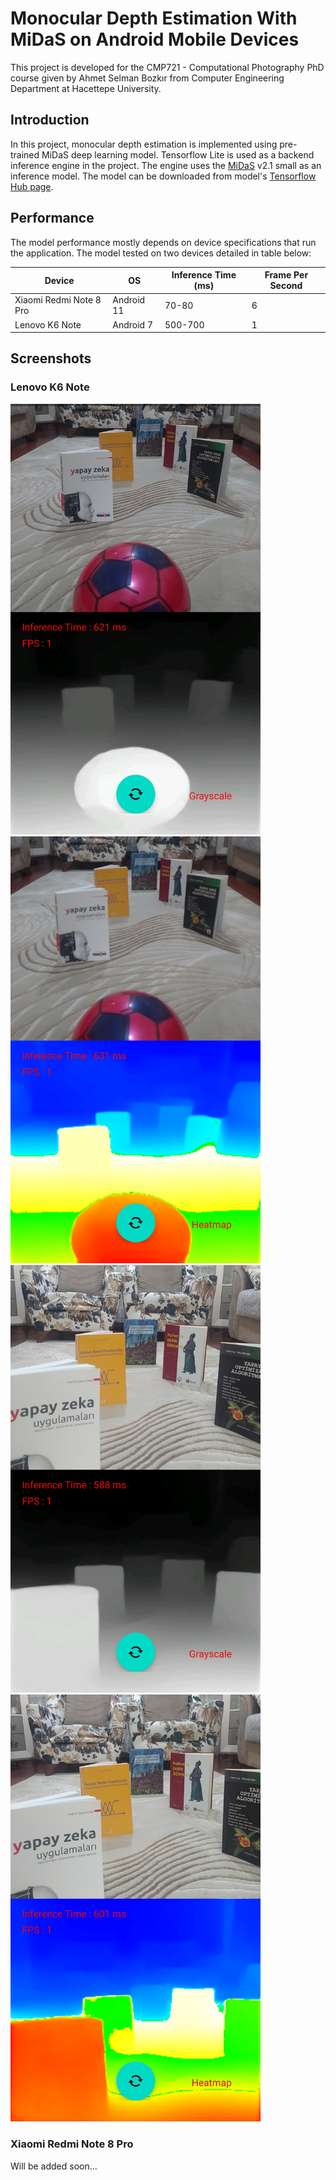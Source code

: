# Monocular Depth Estimation With MiDaS on Android Mobile Devices
This project is developed for the CMP721 - Computational Photography PhD course given by Ahmet Selman Bozkır from Computer Engineering Department at Hacettepe University.

## Introduction
In this project, monocular depth estimation is implemented using pre-trained MiDaS deep learning model. Tensorflow Lite is used as a backend inference engine in the project. The engine uses the [MiDaS](https://github.com/isl-org/MiDaS) v2.1 small as an inference model. The model can be downloaded from model's [Tensorflow Hub page](https://tfhub.dev/intel/midas/v2_1_small/1).

## Performance
The model performance mostly depends on device specifications that run the application. The model tested on two devices detailed in table below:

| **Device**              | **OS**           | **Inference Time (ms)** | **Frame Per Second** |
|-------------------------|------------------|-------------------------|----------------------|
| Xiaomi Redmi Note 8 Pro | Android 11       | 70-80                   | 6                    |
|     Lenovo K6 Note      |     Android 7    |     500-700             |     1                |

## Screenshots

### Lenovo K6 Note
<img src="media/depth_est_1_gs.jpg" width="400"> <img src="media/depth_est_1_hm.jpg" width="400">
<img src="media/depth_est_2_gs.jpg" width="400"> <img src="media/depth_est_2_hm.jpg" width="400">

### Xiaomi Redmi Note 8 Pro
Will be added soon...
